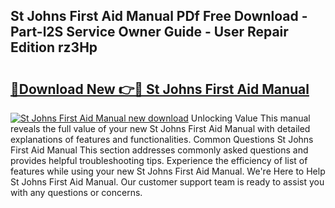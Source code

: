 ## St Johns First Aid Manual PDf Free Download - Part-l2S Service Owner Guide - User Repair Edition rz3Hp

# <h2><a href="http://cf14335.oget.top/?id=St+Johns+First+Aid+Manual">🔗Download New 👉🔴 St Johns First Aid Manual</a></h2>

[![St Johns First Aid Manual new download](https://i.imgur.com/5g1atiW.png)](http://cf14335.oget.top/?id=St+Johns+First+Aid+Manual)
Unlocking Value This manual reveals the full value of your new St Johns First Aid Manual with detailed explanations of features and functionalities. Common Questions St Johns First Aid Manual This section addresses commonly asked questions and provides helpful troubleshooting tips. Experience the efficiency of list of features while using your new St Johns First Aid Manual. We're Here to Help St Johns First Aid Manual. Our customer support team is ready to assist you with any questions or concerns.
